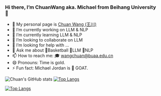 ### Hi there, I’m ChuanWang aka. Michael from Beihang University 👋 

- 📄 My personal page is [Chuan Wang (王川)](https://buaachuanwang.github.io/)
- 🔭 I’m currently working on LLM & NLP
- 🌱 I’m currently learning LLM & NLP
- 👯 I’m looking to collaborate on LLM
- 🤔 I’m looking for help with ...
- 💬 Ask me about 🏀Basketball 🤖LLM 📃NLP
- 📫 How to reach me: 🎓 wangchuan@buaa.edu.cn
- 😄 Pronouns: Time is gold.
- ⚡ Fun fact: Michael Jordan is 🐐 GOAT.

![Chuan's GitHub stats](https://github-readme-stats.vercel.app/api?username=BUAAChuanWang&show_icons=true&theme=tokyonight)
[![Top Langs](https://github-readme-stats.vercel.app/api/top-langs/?username=BUAAChuanWang)](https://github.com/Christmas/github-readme-stats)


[![Top Langs](https://github-readme-stats.vercel.app/api/top-langs/?username=BUAAChuanWang&layout=compact)](https://github.com/Christmas/github-readme-stats)


<!--
**BUAAChuanWang/BUAAChuanWang** is a ✨ _special_ ✨ repository because its `README.md` (this file) appears on your GitHub profile.

Here are some ideas to get you started:

- 🔭 I’m currently working on ...
- 🌱 I’m currently learning ...
- 👯 I’m looking to collaborate on ...
- 🤔 I’m looking for help with ...
- 💬 Ask me about ...
- 📫 How to reach me: ...
- 😄 Pronouns: ...
- ⚡ Fun fact: ...
-->

